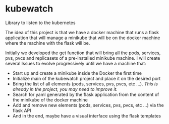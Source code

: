 # kubewatch
Library to listen to the kubernetes

The idea of this project is that we have a docker machine that runs a flask application that will manage a minikube that will be on the docker machine where the machine with the flask will be.

Initially we developed the get function that will bring all the pods, services, pvs, pvcs and replicasets of a pre-installed minikube machine. I will create several Issues to evolve progressively until we have a machine that:

- Start up and create a minikube inside the Docker the first time
- Initialize main of the kubewatch project and place it on the desired port
- Bring the list of all elements (pods, services, pvs, pvcs, etc ...). *This is already in the project, you may need to improve it.*
- Search for yaml generated by the flask application from the content of the minikube of the docker machine
- Add and remove new elements (pods, services, pvs, pvcs, etc ...) via the flask API
- And in the end, maybe have a visual interface using the flask templates